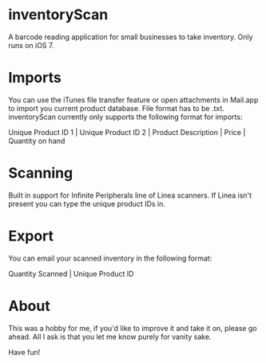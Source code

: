 inventoryScan
=============

A barcode reading application for small businesses to take inventory. Only runs on iOS 7.

# Imports
You can use the iTunes file transfer feature or open attachments in Mail.app to import you current product database. File format has to be .txt. inventoryScan currently only supports the following format for imports:

Unique Product ID 1 | Unique Product ID 2 | Product Description | Price | Quantity on hand


# Scanning
Built in support for Infinite Peripherals line of Linea scanners. If Linea isn't present you can type the unique product IDs in.


# Export
You can email your scanned inventory in the following format:

Quantity Scanned | Unique Product ID


# About
This was a hobby for me, if you'd like to improve it and take it on, please go ahead. All I ask is that you let me know purely for vanity sake.

Have fun!

